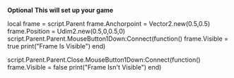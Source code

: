 **Optional**
**This will set up your game**

local frame = script.Parent
frame.Anchorpoint = Vector2.new(0.5,0.5)
frame.Position = Udim2.new(0.5,0,0.5,0)
script.Parent.Parent.MouseButton1Down:Connect(function()
frame.Visible = true
print("Frame Is Visible")
end)

script.Parent.Parent.Close.MouseButton1Down:Connect(function()
frame.Visible = false
print("Frame Isn't Visible")
end)
